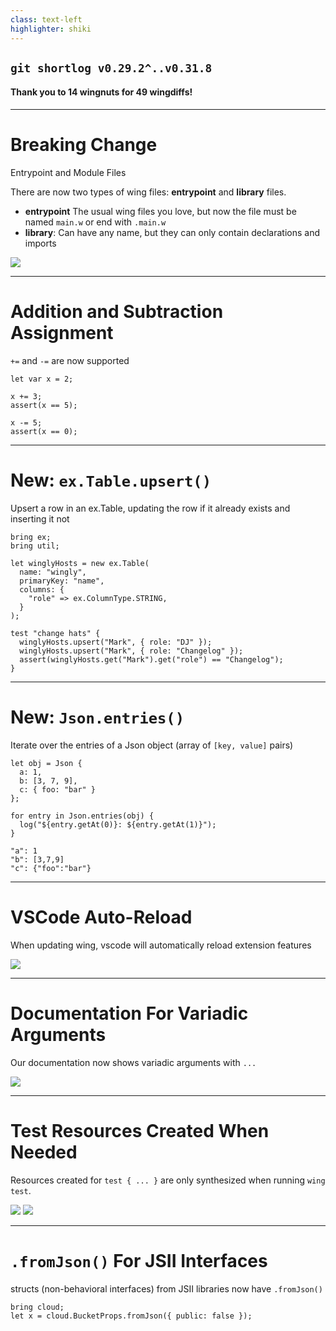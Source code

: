 ```yaml
---
class: text-left
highlighter: shiki
---
```


<RandomTitle />

## `git shortlog v0.29.2^..v0.31.8`

#### Thank you to **14** wingnuts for **49** wingdiffs!

---

# Breaking Change

Entrypoint and Module Files

There are now two types of wing files: **entrypoint** and **library** files.
- **entrypoint** The usual wing files you love, but now the file must be named `main.w` or end with `.main.w`
- **library**: Can have any name, but they can only contain declarations and imports

<img src="/module-file.png" class="h-65 m-auto"/>

<PRLink number="4149" />

<GithubUser githubUsername="Chriscbr" displayName="Chris" />

---

# Addition and Subtraction Assignment

`+=` and `-=` are now supported

```wing
let var x = 2;

x += 3;
assert(x == 5);

x -= 5;
assert(x == 0);
```

<PRLink number="4018" />

<GithubUser githubUsername="wzslr321" displayName="Wiktor (First Contribution ❤️)" />

---

# New: `ex.Table.upsert()`

Upsert a row in an ex.Table, updating the row if it already exists and inserting it not

```wing
bring ex;
bring util;

let winglyHosts = new ex.Table(
  name: "wingly",
  primaryKey: "name", 
  columns: { 
    "role" => ex.ColumnType.STRING,
  } 
);

test "change hats" {
  winglyHosts.upsert("Mark", { role: "DJ" });
  winglyHosts.upsert("Mark", { role: "Changelog" });
  assert(winglyHosts.get("Mark").get("role") == "Changelog");
}
```

<PRLink number="4064" />

<GithubUser displayName="Gary" image="https://e0.pxfuel.com/wallpapers/673/1016/desktop-wallpaper-gary-the-snail-gary-spongebob.jpg" />

---

# New: `Json.entries()`

Iterate over the entries of a Json object (array of `[key, value]` pairs)

```wing
let obj = Json { 
  a: 1,
  b: [3, 7, 9],
  c: { foo: "bar" }
};

for entry in Json.entries(obj) {
  log("${entry.getAt(0)}: ${entry.getAt(1)}");
}
```

```
"a": 1
"b": [3,7,9]
"c": {"foo":"bar"}
```

<PRLink number="4092" />

<GithubUser displayName="Gary" image="https://e0.pxfuel.com/wallpapers/673/1016/desktop-wallpaper-gary-the-snail-gary-spongebob.jpg" />

---

# VSCode Auto-Reload

When updating wing, vscode will automatically reload extension features

<img src="/vscode-reload.png" class="m-auto"/>

<PRLink number="4094" />

<GithubUser githubUsername="MarkMcCulloh" displayName="Mark" />

---

# Documentation For Variadic Arguments

Our documentation now shows variadic arguments with `...`

<img src="https://user-images.githubusercontent.com/39455181/264091482-bfecb78b-812e-4483-aac6-cc5f83103f3e.png" class="h-90 m-auto"/>

<PRLink number="4007" />

<GithubUser githubUsername="tsuf239" displayName="Tsuf" />

---

# Test Resources Created When Needed

Resources created for `test { ... }` are only synthesized when running `wing test`.

<img src="/test-delete-diff.png" class="m-auto"/>
<img src="/test-delete-pre.png" class="h-70 m-auto"/>

<PRLink number="4098" />

<GithubUser githubUsername="Chriscbr" displayName="Chris" />

---

# `.fromJson()` For JSII Interfaces

structs (non-behavioral interfaces) from JSII libraries now have `.fromJson()`

```wing
bring cloud;
let x = cloud.BucketProps.fromJson({ public: false });
```

<PRLink number="4040" />

<GithubUser githubUsername="hasanaburayyan" displayName="Hasan" />

<!-- 
Chris Rybicki (7):
      fix(sdk): cloud.Service hangs on long-running inflight functions (#4089)
      feat(sdk): only generate test-running resources on clouds when running `wing test` (#4098)
      feat(compiler)!: separate module files and entrypoint files (#4149)
      fix: canary cannot find updated files (#4170)
      fix(sdk): cloud.Queue is not FIFO by default (#4173)
      fix(sdk)!: change addPolicyStatements to take variadic parameter (#4190)
      fix: flakey installation step in canary workflow (#4209)

Cristian Pallarés (1):
      fix(sdk): can't use dots in API URL parts (#4213)

Gary Sassano (9):
      chore(cli): show global options in wing cli (#4025)
      chore(sdk): remove unnecessary `cloud.Bucket` encryption config for aws targets (#4122)
      chore(docs): add missing example for `cloud.Counter` (#4051)
      chore(sdk): add `Queue.push` in sdk tests (#3886)
      fix(docs): fix typo in compatibility matrix (#4093)
      chore(sdk): add `Json.entries()` (#4092)
      feat(sdk): add `ex.Table.upsert()` (#4064)
      chore(cli): add `--no-color` option (#4162)
      fix(sdk): cherrypick default az for wing app (#4151)

Hasan (2):
      fix(compiler): cannot use fromJson on jsii imported struct (#4040)
      chore(docs): update json examples (#4120)

Marcio Cruz de Almeida (2):
      fix(sdk): removing aws-sdk v3 from bundling (#4109)
      fix(sdk): bundling aws-sdk v3 again (#4152)

Mark McCulloh (12):
      chore(repo): ensure publish runs even when certain processes are skipped (#4085)
      chore: pin node to 20.5.1 in ci (#4115)
      fix: ensure wing process is killed from vscode (#4124)
      feat(vscode): automatically reload extension features when updating wing (#4094)
      chore(build): gitignore non-deterministic json files from `cdktf get` (#4147)
      chore(build): re-delete cdktf version json (#4160)
      fix(compiler): blocks can't start on a newline (#4182)
      feat(compiler): allow map to be valid json (#4186)
      fix: crash when root file isn't able to be `stat`ed (#4198)
      chore(repo): tell turbo to watch tsx files (#4208)
      fix(vscode): default `wing.bin` fails if there is a wing file/dir in home directory (#4214)
      fix(console): missing brackets in console BSOD (#4215)

Pol Amorós (2):
      feat(console): open error links using the active code editor (#4084)
      fix(console): tests are causing ci timeouts (#4154)

Sebastian Korfmann (3):
      feat(sdk): cors support for api resource (#2904)
      chore(repo): add VS Code workspace file (#3929)
      chore(repo): add VS Code workspace file (take 2) (#4107)

Tsuf Cohen (2):
      feat(docs): add variadic params to jsii docgen (#4007)
      fix(sdk): fixing table methods (#4163)

Uri Bar (2):
      chore(repo): revert add VS Code workspace file 3929 (#4100)
      chore(docs): disable turbo cache with `--force` (#4112)

Wiktor Zając (3):
      feat(compiler): addition and subtraction assignment operators implementation (#4018)
      fix(build): missing files @winglang/sdk - cannot find module (#4088)
      feat(sdk): change ex.table.get() method and create ex.table.tryGet() method (#4108)

amielpb (1):
      chore: delete old logo directory (#4204)

eladcon (2):
      feat(console): optional express app for server  (#4148)
      fix(console): jsx not compiled correctly for dependencies  (#4146)

yoav-steinberg (1):
      feat(compiler): access modifiers (#4133)
 -->